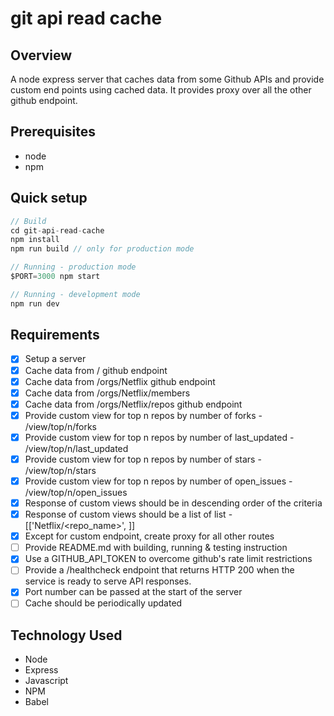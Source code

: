 # git api read cache

## Overview
A node express server that caches data from some Github APIs and provide custom end points using cached data. It provides proxy over all the other github endpoint.

## Prerequisites
* node
* npm

## Quick setup
```js
// Build
cd git-api-read-cache
npm install
npm run build // only for production mode

// Running - production mode
$PORT=3000 npm start

// Running - development mode
npm run dev
```

## Requirements
* [x] Setup a server
* [x] Cache data from / github endpoint
* [x] Cache data from /orgs/Netflix github endpoint
* [x] Cache data from /orgs/Netflix/members
* [x] Cache data from /orgs/Netflix/repos github endpoint
* [x] Provide custom view for top n repos by number of forks - /view/top/n/forks
* [x] Provide custom view for top n repos by number of last_updated - /view/top/n/last_updated
* [x] Provide custom view for top n repos by number of stars - /view/top/n/stars
* [x] Provide custom view for top n repos by number of open_issues - /view/top/n/open_issues
* [x] Response of custom views should be in descending order of the criteria
* [x] Response of custom views should be a list of list - [['Netflix/<repo_name>', <criteria value>]]
* [x] Except for custom endpoint, create proxy for all other routes
* [ ] Provide README.md with building, running & testing instruction
* [x] Use a GITHUB_API_TOKEN to overcome github's rate limit restrictions
* [ ] Provide a /healthcheck endpoint that returns HTTP 200 when the service is ready to serve API responses.
* [x] Port number can be passed at the start of the server
* [ ] Cache should be periodically updated

## Technology Used
* Node
* Express
* Javascript
* NPM
* Babel



